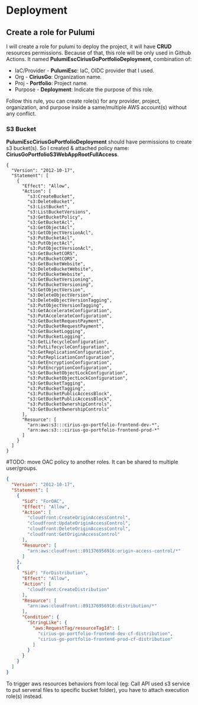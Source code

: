 # Deployment

## Create a role for Pulumi

I will create a role for pulumi to deploy the project, it will have **CRUD**
resources permissions. Because of that, this role will be only used in Github
Actions. It named **PulumiEscCiriusGoPortfolioDeployment**, combination of:

- IaC/Provider - **PulumiEsc**: IaC, OIDC provider that I used.
- Org - **CiriusGo**: Organization name.
- Proj - **Portfolio**: Project name.
- Purpose - **Deployment**: Indicate the purpose of this role.

Follow this rule, you can create role(s) for any provider, project,
organization, and purpose inside a same/multiple AWS account(s) without any
conflict.

### S3 Bucket

**PulumiEscCiriusGoPortfolioDeployment** should have permissions to create s3
bucket(s). So I created & attached policy name:
**CiriusGoPortfolioS3WebAppRootFullAccess**.

```jsonc
{
  "Version": "2012-10-17",
  "Statement": [
    {
      "Effect": "Allow",
      "Action": [
        "s3:CreateBucket",
        "s3:DeleteBucket",
        "s3:ListBucket",
        "s3:ListBucketVersions",
        "s3:GetBucketPolicy",
        "s3:GetBucketAcl",
        "s3:GetObjectAcl",
        "s3:GetObjectVersionAcl",
        "s3:PutBucketAcl",
        "s3:PutObjectAcl",
        "s3:PutObjectVersionAcl",
        "s3:GetBucketCORS",
        "s3:PutBucketCORS",
        "s3:GetBucketWebsite",
        "s3:DeleteBucketWebsite",
        "s3:PutBucketWebsite",
        "s3:GetBucketVersioning",
        "s3:PutBucketVersioning",
        "s3:GetObjectVersion",
        "s3:DeleteObjectVersion",
        "s3:DeleteObjectVersionTagging",
        "s3:PutObjectVersionTagging",
        "s3:GetAccelerateConfiguration",
        "s3:PutAccelerateConfiguration",
        "s3:GetBucketRequestPayment",
        "s3:PutBucketRequestPayment",
        "s3:GetBucketLogging",
        "s3:PutBucketLogging",
        "s3:GetLifecycleConfiguration",
        "s3:PutLifecycleConfiguration",
        "s3:GetReplicationConfiguration",
        "s3:PutReplicationConfiguration",
        "s3:GetEncryptionConfiguration",
        "s3:PutEncryptionConfiguration",
        "s3:GetBucketObjectLockConfiguration",
        "s3:PutBucketObjectLockConfiguration",
        "s3:GetBucketTagging",
        "s3:PutBucketTagging",
        "s3:PutBucketPublicAccessBlock",
        "s3:GetBucketPublicAccessBlock",
        "s3:PutBucketOwnershipControls",
        "s3:GetBucketOwnershipControls"
      ],
      "Resource": [
        "arn:aws:s3:::cirius-go-portfolio-frontend-dev-*",
        "arn:aws:s3:::cirius-go-portfolio-frontend-prod-*"
      ]
    }
  ]
}
```

#TODO: move OAC policy to another roles. It can be shared to multiple
user/groups.

```json
{
  "Version": "2012-10-17",
  "Statement": [
    {
      "Sid": "ForOAC",
      "Effect": "Allow",
      "Action": [
        "cloudfront:CreateOriginAccessControl",
        "cloudfront:UpdateOriginAccessControl",
        "cloudfront:DeleteOriginAccessControl",
        "cloudfront:GetOriginAccessControl"
      ],
      "Resource": [
        "arn:aws:cloudfront::891376956916:origin-access-control/*"
      ]
    },
    {
      "Sid": "ForDistribution",
      "Effect": "Allow",
      "Action": [
        "cloudfront:CreateDistribution"
      ],
      "Resource": [
        "arn:aws:cloudfront::891376956916:distribution/*"
      ],
      "Condition": {
        "StringLike": {
          "aws:RequestTag/resourceTagId": [
            "cirius-go-portfolio-frontend-dev-cf-distribution",
            "cirius-go-portfolio-frontend-prod-cf-distribution"
          ]
        }
      }
    }
  ]
}
```

To trigger aws resources behaviors from local (eg: Call API used s3 service to
put serveral files to specific bucket folder), you have to attach execution
role(s) instead.
